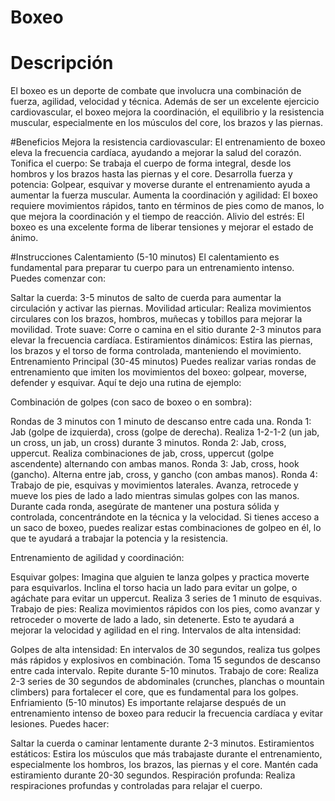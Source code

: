# Boxeo

# Descripción
El boxeo es un deporte de combate que involucra una combinación de fuerza, agilidad, velocidad y técnica. Además de ser un excelente ejercicio cardiovascular, el boxeo mejora la coordinación, el equilibrio y la resistencia muscular, especialmente en los músculos del core, los brazos y las piernas.

#Beneficios
Mejora la resistencia cardiovascular: El entrenamiento de boxeo eleva la frecuencia cardíaca, ayudando a mejorar la salud del corazón.
Tonifica el cuerpo: Se trabaja el cuerpo de forma integral, desde los hombros y los brazos hasta las piernas y el core.
Desarrolla fuerza y potencia: Golpear, esquivar y moverse durante el entrenamiento ayuda a aumentar la fuerza muscular.
Aumenta la coordinación y agilidad: El boxeo requiere movimientos rápidos, tanto en términos de pies como de manos, lo que mejora la coordinación y el tiempo de reacción.
Alivio del estrés: El boxeo es una excelente forma de liberar tensiones y mejorar el estado de ánimo.

#Instrucciones
Calentamiento (5-10 minutos)
El calentamiento es fundamental para preparar tu cuerpo para un entrenamiento intenso. Puedes comenzar con:

Saltar la cuerda: 3-5 minutos de salto de cuerda para aumentar la circulación y activar las piernas.
Movilidad articular: Realiza movimientos circulares con los brazos, hombros, muñecas y tobillos para mejorar la movilidad.
Trote suave: Corre o camina en el sitio durante 2-3 minutos para elevar la frecuencia cardíaca.
Estiramientos dinámicos: Estira las piernas, los brazos y el torso de forma controlada, manteniendo el movimiento.
Entrenamiento Principal (30-45 minutos)
Puedes realizar varias rondas de entrenamiento que imiten los movimientos del boxeo: golpear, moverse, defender y esquivar. Aquí te dejo una rutina de ejemplo:

Combinación de golpes (con saco de boxeo o en sombra):

Rondas de 3 minutos con 1 minuto de descanso entre cada una.
Ronda 1: Jab (golpe de izquierda), cross (golpe de derecha). Realiza 1-2-1-2 (un jab, un cross, un jab, un cross) durante 3 minutos.
Ronda 2: Jab, cross, uppercut. Realiza combinaciones de jab, cross, uppercut (golpe ascendente) alternando con ambas manos.
Ronda 3: Jab, cross, hook (gancho). Alterna entre jab, cross, y gancho (con ambas manos).
Ronda 4: Trabajo de pie, esquivas y movimientos laterales. Avanza, retrocede y mueve los pies de lado a lado mientras simulas golpes con las manos.
Durante cada ronda, asegúrate de mantener una postura sólida y controlada, concentrándote en la técnica y la velocidad. Si tienes acceso a un saco de boxeo, puedes realizar estas combinaciones de golpeo en él, lo que te ayudará a trabajar la potencia y la resistencia.

Entrenamiento de agilidad y coordinación:

Esquivar golpes: Imagina que alguien te lanza golpes y practica moverte para esquivarlos. Inclina el torso hacia un lado para evitar un golpe, o agáchate para evitar un uppercut. Realiza 3 series de 1 minuto de esquivas.
Trabajo de pies: Realiza movimientos rápidos con los pies, como avanzar y retroceder o moverte de lado a lado, sin detenerte. Esto te ayudará a mejorar la velocidad y agilidad en el ring.
Intervalos de alta intensidad:

Golpes de alta intensidad: En intervalos de 30 segundos, realiza tus golpes más rápidos y explosivos en combinación. Toma 15 segundos de descanso entre cada intervalo. Repite durante 5-10 minutos.
Trabajo de core: Realiza 2-3 series de 30 segundos de abdominales (crunches, planchas o mountain climbers) para fortalecer el core, que es fundamental para los golpes.
Enfriamiento (5-10 minutos)
Es importante relajarse después de un entrenamiento intenso de boxeo para reducir la frecuencia cardíaca y evitar lesiones. Puedes hacer:

Saltar la cuerda o caminar lentamente durante 2-3 minutos.
Estiramientos estáticos: Estira los músculos que más trabajaste durante el entrenamiento, especialmente los hombros, los brazos, las piernas y el core. Mantén cada estiramiento durante 20-30 segundos.
Respiración profunda: Realiza respiraciones profundas y controladas para relajar el cuerpo.


